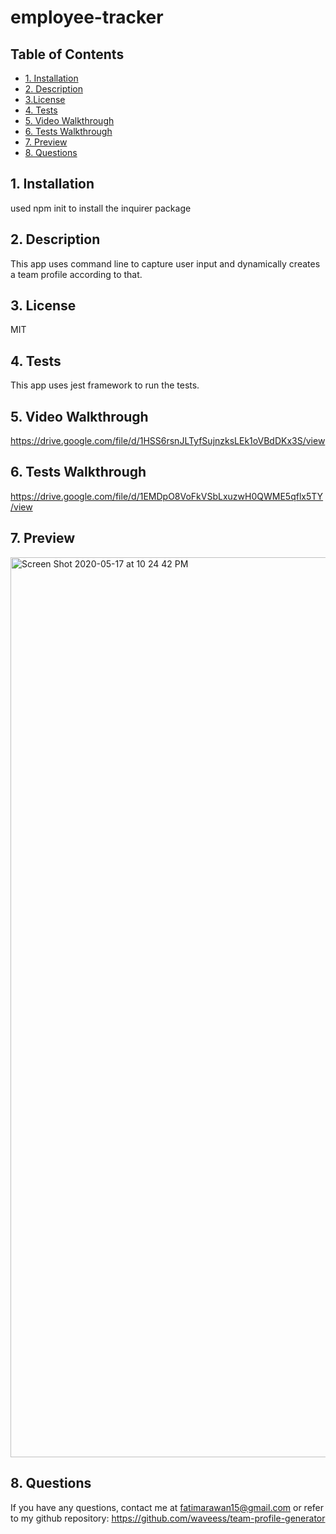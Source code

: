 # employee-tracker
## Table of Contents
 
 * [1. Installation](#1-installation)
 * [2. Description](#2-description)
 * [3.License](#3license)
 * [4. Tests](#4-tests)
 * [5. Video Walkthrough](#5-video-walkthrough)
 * [6. Tests Walkthrough](#6-tests-walkthrough)
 * [7. Preview](#7-preview)
 * [8. Questions](#8-questions)
 

## 1. Installation
used npm init to install the inquirer package

##  2. Description

This app uses command line to capture user input and dynamically creates a team profile according to that.


## 3. License

MIT


##  4. Tests

This app uses jest framework to run the tests.


##  5. Video Walkthrough
https://drive.google.com/file/d/1HSS6rsnJLTyfSujnzksLEk1oVBdDKx3S/view


##  6. Tests Walkthrough
https://drive.google.com/file/d/1EMDpO8VoFkVSbLxuzwH0QWME5qflx5TY/view


##  7. Preview
<img width="1440" alt="Screen Shot 2020-05-17 at 10 24 42 PM" src="https://user-images.githubusercontent.com/61710672/82177046-4c87cb80-988d-11ea-9384-af4f128f1028.png">




##  8. Questions
If you have any questions, contact me at fatimarawan15@gmail.com or refer to my github repository: https://github.com/waveess/team-profile-generator

